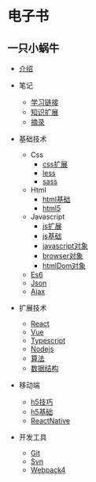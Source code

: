 # 电子书

## 一只小蜗牛

* [介绍](README.md)

* 笔记
    * [学习链接](doc/note/学习链接.md)
    * [知识扩展](doc/note/知识扩展.md)
    * [摘录](doc/note/摘录.md)

* 基础技术
    * Css
        * [css扩展](doc/primary/css/css扩展.md)
        * [less](doc/primary/css/less.md)
        * [sass](doc/primary/css/sass.md)
    * Html
        * [html基础](doc/primary/html/html基础.md)
        * [html5](doc/primary/html/html5.md)
    * Javascript
        * [js扩展](doc/primary/JavaScript/js扩展.md)
        * [js基础](doc/primary/JavaScript/js基础.md)
        * [javascript对象](doc/primary/JavaScript/javascript对象.md)
        * [browser对象](doc/primary/JavaScript/browser对象.md)
        * [htmlDom对象](doc/primary/JavaScript/htmlDom对象.md)
    * [Es6](doc/primary/es6.md)
    * [Json](doc/primary/Json.md)
    * [Ajax](doc/primary/Ajax.md)

* 扩展技术
    * [React](doc/extend/react.md)
    * [Vue](doc/extend/vue.md)
    * [Typescript](doc/extend/typescript.md)
    * [Nodejs](doc/extend/nodejs.md)
    * [算法](doc/extend/算法.md)
    * [数据结构](doc/extend/数据结构.md)

* 移动端
    * [h5技巧](doc/h5/h5技巧.md)
    * [h5基础](doc/h5/h5基础.md)
    * [ReactNative](doc/rn.md)

* 开发工具
    * [Git](doc/tool/Git.md)
    * [Svn](doc/tool/Svn.md)
    * [Webpack4](doc/tool/Webpack4.md)

